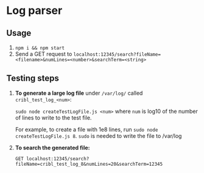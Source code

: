 # Log parser

## Usage

1. `npm i && npm start`
2. Send a GET request to `localhost:12345/search?fileName=<filename>&numLines=<number>&searchTerm=<string>`

## Testing steps

1. **To generate a large log file** under `/var/log/` called `cribl_test_log_<num>`:

   `sudo node createTestLogFile.js <num>` where `num` is log10 of the number of lines to write to the test file.

   For example, to create a file with 1e8 lines, run `sudo node createTestLogFile.js 8`. `sudo` is needed to write the file to /var/log

2. **To search the generated file:**

   `GET localhost:12345/search?fileName=cribl_test_log_8&numLines=20&searchTerm=12345`
